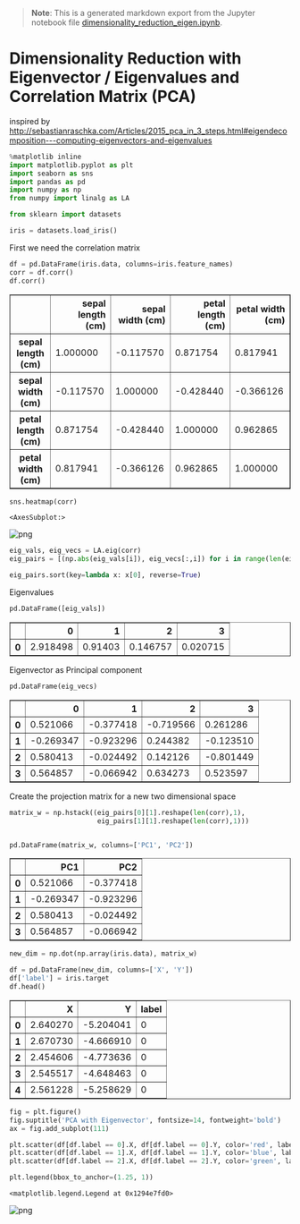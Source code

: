 >**Note**: This is a generated markdown export from the Jupyter notebook file [dimensionality_reduction_eigen.ipynb](dimensionality_reduction_eigen.ipynb).

# Dimensionality Reduction with Eigenvector / Eigenvalues and Correlation Matrix (PCA)

inspired by http://sebastianraschka.com/Articles/2015_pca_in_3_steps.html#eigendecomposition---computing-eigenvectors-and-eigenvalues


```python
%matplotlib inline
import matplotlib.pyplot as plt
import seaborn as sns
import pandas as pd
import numpy as np
from numpy import linalg as LA

from sklearn import datasets
```


```python
iris = datasets.load_iris()
```

First we need the correlation matrix


```python
df = pd.DataFrame(iris.data, columns=iris.feature_names)
corr = df.corr()
df.corr()
```




<div>
<table border="1" class="dataframe">
  <thead>
    <tr style="text-align: right;">
      <th></th>
      <th>sepal length (cm)</th>
      <th>sepal width (cm)</th>
      <th>petal length (cm)</th>
      <th>petal width (cm)</th>
    </tr>
  </thead>
  <tbody>
    <tr>
      <th>sepal length (cm)</th>
      <td>1.000000</td>
      <td>-0.117570</td>
      <td>0.871754</td>
      <td>0.817941</td>
    </tr>
    <tr>
      <th>sepal width (cm)</th>
      <td>-0.117570</td>
      <td>1.000000</td>
      <td>-0.428440</td>
      <td>-0.366126</td>
    </tr>
    <tr>
      <th>petal length (cm)</th>
      <td>0.871754</td>
      <td>-0.428440</td>
      <td>1.000000</td>
      <td>0.962865</td>
    </tr>
    <tr>
      <th>petal width (cm)</th>
      <td>0.817941</td>
      <td>-0.366126</td>
      <td>0.962865</td>
      <td>1.000000</td>
    </tr>
  </tbody>
</table>
</div>




```python
sns.heatmap(corr)
```




    <AxesSubplot:>




    
![png](dimensionality_reduction_eigen_files/dimensionality_reduction_eigen_6_1.png)
    



```python
eig_vals, eig_vecs = LA.eig(corr)
eig_pairs = [(np.abs(eig_vals[i]), eig_vecs[:,i]) for i in range(len(eig_vals))]

eig_pairs.sort(key=lambda x: x[0], reverse=True)

```

Eigenvalues


```python
pd.DataFrame([eig_vals])
```




<div>
<table border="1" class="dataframe">
  <thead>
    <tr style="text-align: right;">
      <th></th>
      <th>0</th>
      <th>1</th>
      <th>2</th>
      <th>3</th>
    </tr>
  </thead>
  <tbody>
    <tr>
      <th>0</th>
      <td>2.918498</td>
      <td>0.91403</td>
      <td>0.146757</td>
      <td>0.020715</td>
    </tr>
  </tbody>
</table>
</div>



Eigenvector as Principal component


```python
pd.DataFrame(eig_vecs)
```




<div>
<table border="1" class="dataframe">
  <thead>
    <tr style="text-align: right;">
      <th></th>
      <th>0</th>
      <th>1</th>
      <th>2</th>
      <th>3</th>
    </tr>
  </thead>
  <tbody>
    <tr>
      <th>0</th>
      <td>0.521066</td>
      <td>-0.377418</td>
      <td>-0.719566</td>
      <td>0.261286</td>
    </tr>
    <tr>
      <th>1</th>
      <td>-0.269347</td>
      <td>-0.923296</td>
      <td>0.244382</td>
      <td>-0.123510</td>
    </tr>
    <tr>
      <th>2</th>
      <td>0.580413</td>
      <td>-0.024492</td>
      <td>0.142126</td>
      <td>-0.801449</td>
    </tr>
    <tr>
      <th>3</th>
      <td>0.564857</td>
      <td>-0.066942</td>
      <td>0.634273</td>
      <td>0.523597</td>
    </tr>
  </tbody>
</table>
</div>



Create the projection matrix for a new two dimensional space


```python
matrix_w = np.hstack((eig_pairs[0][1].reshape(len(corr),1),
                      eig_pairs[1][1].reshape(len(corr),1)))


pd.DataFrame(matrix_w, columns=['PC1', 'PC2'])
```




<div>
<table border="1" class="dataframe">
  <thead>
    <tr style="text-align: right;">
      <th></th>
      <th>PC1</th>
      <th>PC2</th>
    </tr>
  </thead>
  <tbody>
    <tr>
      <th>0</th>
      <td>0.521066</td>
      <td>-0.377418</td>
    </tr>
    <tr>
      <th>1</th>
      <td>-0.269347</td>
      <td>-0.923296</td>
    </tr>
    <tr>
      <th>2</th>
      <td>0.580413</td>
      <td>-0.024492</td>
    </tr>
    <tr>
      <th>3</th>
      <td>0.564857</td>
      <td>-0.066942</td>
    </tr>
  </tbody>
</table>
</div>




```python
new_dim = np.dot(np.array(iris.data), matrix_w)

df = pd.DataFrame(new_dim, columns=['X', 'Y'])
df['label'] = iris.target
df.head()

```




<div>
<table border="1" class="dataframe">
  <thead>
    <tr style="text-align: right;">
      <th></th>
      <th>X</th>
      <th>Y</th>
      <th>label</th>
    </tr>
  </thead>
  <tbody>
    <tr>
      <th>0</th>
      <td>2.640270</td>
      <td>-5.204041</td>
      <td>0</td>
    </tr>
    <tr>
      <th>1</th>
      <td>2.670730</td>
      <td>-4.666910</td>
      <td>0</td>
    </tr>
    <tr>
      <th>2</th>
      <td>2.454606</td>
      <td>-4.773636</td>
      <td>0</td>
    </tr>
    <tr>
      <th>3</th>
      <td>2.545517</td>
      <td>-4.648463</td>
      <td>0</td>
    </tr>
    <tr>
      <th>4</th>
      <td>2.561228</td>
      <td>-5.258629</td>
      <td>0</td>
    </tr>
  </tbody>
</table>
</div>




```python
fig = plt.figure()
fig.suptitle('PCA with Eigenvector', fontsize=14, fontweight='bold')
ax = fig.add_subplot(111)

plt.scatter(df[df.label == 0].X, df[df.label == 0].Y, color='red', label=iris.target_names[0])
plt.scatter(df[df.label == 1].X, df[df.label == 1].Y, color='blue', label=iris.target_names[1])
plt.scatter(df[df.label == 2].X, df[df.label == 2].Y, color='green', label=iris.target_names[2])

plt.legend(bbox_to_anchor=(1.25, 1))

```




    <matplotlib.legend.Legend at 0x1294e7fd0>




    
![png](dimensionality_reduction_eigen_files/dimensionality_reduction_eigen_15_1.png)
    
